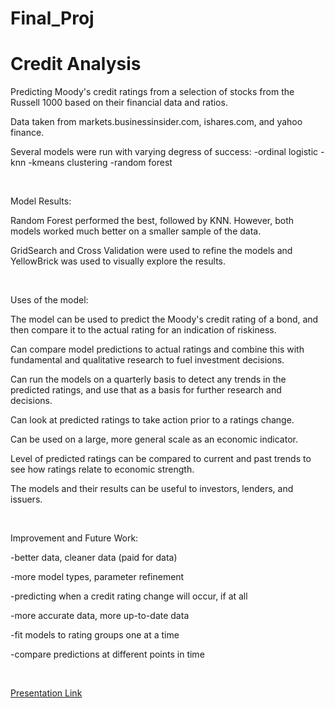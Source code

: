 # Final_Proj

# Credit Analysis
Predicting Moody's credit ratings from a selection of stocks from the Russell 1000 based on their financial data and ratios.

Data taken from markets.businessinsider.com, ishares.com, and yahoo finance.

Several models were run with varying degress of success:
-ordinal logistic
-knn
-kmeans clustering
-random forest
 
<br/>

Model Results:

Random Forest performed the best, followed by KNN. However, both models worked much better on a smaller sample of the data.

GridSearch and Cross Validation were used to refine the models and YellowBrick was used to visually explore the results.


<br/>


Uses of the model:

The model can be used to predict the Moody's credit rating of a bond, and then compare it to the actual rating for an indication of riskiness.

Can compare model predictions to actual ratings and combine this with fundamental and qualitative research to fuel investment decisions. 

Can run the models on a quarterly basis to detect any trends in the predicted ratings, and use that as a basis for further research and decisions.

Can look at predicted ratings to take action prior to a ratings change.

Can be used on a large, more general scale as an economic indicator.

Level of predicted ratings can be compared to current and past trends to see how ratings relate to economic strength.

The models and their results can be useful to investors, lenders, and issuers.

<br/>


Improvement and Future Work:

-better data, cleaner data (paid for data)

-more model types, parameter refinement

-predicting when a credit rating change will occur, if at all

-more accurate data, more up-to-date data

-fit models to rating groups one at a time 

-compare predictions at different points in time

<br/>

[Presentation Link](https://docs.google.com/presentation/d/1sD9j9UId8A327t2zLGiCv_yOPxw0g1Y4AUgDFs2Q1LI/edit?usp=sharing)


